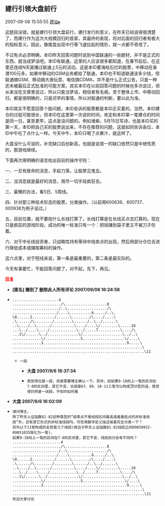 ## 建行引领大盘前行
2007-09-06 15:55:55
[原址▸](http://www.fxgan.com/chan_time/2007_07_12/642.htm)



 这题目没错，就是建行引领大盘前行，建行发行的意义，在昨天已经说得很清楚了，而建行作为这次大规模回归的首家，其最终的表现，将对后面的回归者有极大的指标意义。因此，像尾盘出现中行等飞速拉起的情形，就一点都不奇怪了。


 


 不过有点必须明确，本ID昨天回答问题时说到中国联通的一些题材，并不是正式的东西，就当成梦话吧。本ID有联通，这里的人应该很多都知道，在春节前后，在这里还连续N天直播过联通上5元的活动。这是本ID要海枯石烂的股票，中移动在香港100元多，如果中移动的GSM业务都给了联通，本ID也不知道联通该多少钱，但联通搞GSM、移动搞大唐玩意、电信搞CDMA，并不是什么正式公告，只是一种还未被最后正式批准的可能方案，其实本ID在以前回答问题的时候也多次说过，但从来没在文章里说过，所以只能当梦话，相信者有毛病。至于整体上市、中移动回归，都是很明确的，只是迟早的事情，所以对联通的判断，要以此为准。


 


 本ID其实不愿意回答个股问题，本ID告诉的股票都是本ID正买着的，当然，本ID建仓的过程可能很长，但本ID在这里第一次说的时间，肯定和本ID第一笔建仓的时间是同一日，甚至更早，这点是没问题的。例如潍柴，5月15日写诗，也是本ID买的第一天，本ID把自己买的股票说出来，不存在推荐的问题，这就如同告诉各位，本ID中午吃了点什么一样。今天中午，本ID只喝了点果汁，就这样了。


 


 大盘没什么可说的，补完缺口后创新高，也就是说周一的缺口依然只是中继性质的，那游戏继续。


 


 下面再次用明确的语言给出目前的操作守则：


 


 一、一旦有致命的消息，手起刀落，让股票见鬼去。


 二、没消息就是最好的消息，用尽一切手段疯狂去。


 三、最懒的办法，看5日、5周线。


 四、针对那三种技术形态的股票，分类操作。（以前用600636、600737、000938为例子说过。）


 五、目前位置，就不要抱什么长线打算了，长线打算是在长线买点去打算的。现在只是疯狂的游戏阶段，成功的唯一标准只有一个：把钱赚到袋子里又不被刀子伤着。


 六、对于中长线投资者，只战略性持有等待中线卖点的出现，然后用部分仓位去进行降低成本或赚取筹码的操作。


 


 这六点里，对于短线来说，第一条是最重要的，第二条是最实际的。


 


 今天有事要忙，不能回答问题了，对不起，先下，再见。





<font color='red'>**回复**</font>


- **[匿名] 赚到了 删除此人所有评论  2007/09/06 16:24:58**
- ```
  .....................4
  ....................../\...................8
  ...................../..\................../\
  ..................../....\..........6...../..\.
  \0......2........../......\......../\..../....\
  .\....../\......../........\....../..\../......\
  ..\..../..\....../..........\..../....\/........\.....10
  ...\../....\..../............\../.....7..........\..../\
  ...1\/......\../..............\/..................\../..\
  .............\/................5...................\/....\
  .............3......................................9.....\
  ...........................................................\
  ............................................................\11
  ```
   - ```
     一段
     ```
      - **大盘 2007/9/6 16:37:34**
      - ```
        我觉得也是一段，但是需要博主确认一下，另外，如如果9-10向上一笔的区间在7-8的区间里，其它不变，也就是67、89、10-11三笔可以构成顶分型的话，我觉得仍然是一线段，不知你如何看
        ```
- **大盘 2007/9/6 16:02:09**
- ```
  请问博主，
  除了昨天上证指数81-82这种类型的“结束点不是线段区间最高或者最低点的非标准线段”外，还有其它形式的非标准线段吗，可否用数学定义描述或者完全分类一下？
  另外以下11笔构成的走势是几个线段(相当于昨天上证指数81-82线段之间09050952-09051035简化为一笔)，
  如果9-10向上一笔的区间在7-8的区间里，其它不变，线段划分会有不同吗？
  ......................4
  ....................../\...................8
  ...................../..\................../\
  ..................../....\..........6...../..\.
  \0......2........../......\......../\..../....\
  .\....../\......../........\....../..\../......\
  ..\..../..\....../..........\..../....\/........\.....10
  ...\../....\..../............\../.....7..........\..../\
  ...1\/......\../..............\/..................\../..\
  .............\/................5...................\/....\
  .............3......................................9.....\
  ...........................................................\
  ............................................................\11
  欢迎大家讨论
  ```
